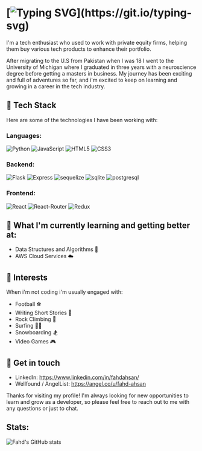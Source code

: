 # [![Typing SVG](https://readme-typing-svg.demolab.com?font=Fira+Code&size=30&pause=5000&color=FFFFFF&width=1000&lines=Hi+I'm+Fahd!+A+former+consultant+turned+Software+Dev!)](https://git.io/typing-svg)

I'm a tech enthusiast who used to work with private equity firms, helping them buy various tech products to enhance their portfolio.

After migrating to the U.S from Pakistan when I was 18 I went to the University of Michigan where I graduated in three years with a neuroscience degree before getting a masters in business. My journey has been exciting and full of adventures so far, and i'm excited to keep on learning and growing in a career in the tech industry.

## 🔧 Tech Stack

Here are some of the technologies I have been working with:

### Languages:
![Python](https://img.shields.io/badge/Python-3776AB?style=for-the-badge&logo=python&logoColor=white)
![JavaScript](https://img.shields.io/badge/JavaScript-F7DF1E?style=for-the-badge&logo=javascript&logoColor=black)
![HTML5](https://img.shields.io/badge/HTML5-E34F26?style=for-the-badge&logo=html5&logoColor=white)
![CSS3](https://img.shields.io/badge/CSS3-1572B6?style=for-the-badge&logo=css3&logoColor=white)
### Backend:
![Flask](https://img.shields.io/badge/Flask-000000?style=for-the-badge&logo=flask&logoColor=white)
![Express](https://img.shields.io/badge/Express.js-404D59?style=for-the-badge)
![sequelize](https://img.shields.io/badge/sequelize-323330?style=for-the-badge&logo=sequelize&logoColor=blue)
![sqlite](https://img.shields.io/badge/SQLite-07405E?style=for-the-badge&logo=sqlite&logoColor=white)
![postgresql](https://img.shields.io/badge/PostgreSQL-316192?style=for-the-badge&logo=postgresql&logoColor=white)
### Frontend:
![React](https://img.shields.io/badge/React-20232A?style=for-the-badge&logo=react&logoColor=61DAFB)
![React-Router](https://img.shields.io/badge/React_Router-CA4245?style=for-the-badge&logo=react-router&logoColor=white)
![Redux](https://img.shields.io/badge/Redux-593D88?style=for-the-badge&logo=redux&logoColor=white)


## 🌱 What I'm currently learning and getting better at:

- Data Structures and Algorithms 🤖
- AWS Cloud Services ☁️


## 🎉 Interests

When i'm not coding i'm usually engaged with:

- Football ⚽️
- Writing Short Stories 📝
- Rock Climbing 🧗
- Surfing 🏄‍♂️
- Snowboarding 🏂
- Video Games 🎮

## 💬 Get in touch

- LinkedIn: https://www.linkedin.com/in/fahdahsan/
- Wellfound / AngelList: https://angel.co/u/fahd-ahsan

Thanks for visiting my profile! I'm always looking for new opportunities to learn and grow as a developer, so please feel free to reach out to me with any questions or just to chat.
## Stats:
![Fahd's GitHub stats](https://github-readme-stats.vercel.app/api/top-langs/?username=dhaaaf&theme=radical&&langs_count=3)

